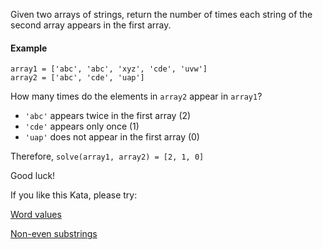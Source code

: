 Given two arrays of strings, return the number of times each string of the second array appears in the first array.

#### Example

```
array1 = ['abc', 'abc', 'xyz', 'cde', 'uvw']
array2 = ['abc', 'cde', 'uap']
```

How many times do the elements in `array2` appear in `array1`? 

* `'abc'` appears twice in the first array (2)
* `'cde'` appears only once (1)
* `'uap'` does not appear in the first array (0)

Therefore, `solve(array1, array2) = [2, 1, 0]`

Good luck!

If you like this Kata, please try:

[Word values](https://www.codewars.com/kata/598d91785d4ce3ec4f000018)

[Non-even substrings](https://www.codewars.com/kata/59da47fa27ee00a8b90000b4)